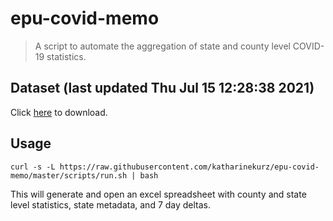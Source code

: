 # epu-covid-memo

> A script to automate the aggregation of state and county level COVID-19 statistics.

<!-- tmpl start -->

## Dataset (last updated Thu Jul 15 12:28:38 2021)

Click [here](https://covid-artifacts.s3.amazonaws.com/records/2021-7-15-122837-covid_artifact.xls) to download.

<!-- tmpl end -->

## Usage

```
curl -s -L https://raw.githubusercontent.com/katharinekurz/epu-covid-memo/master/scripts/run.sh | bash
```

This will generate and open an excel spreadsheet with county and state level statistics, state metadata, and 7 day deltas.